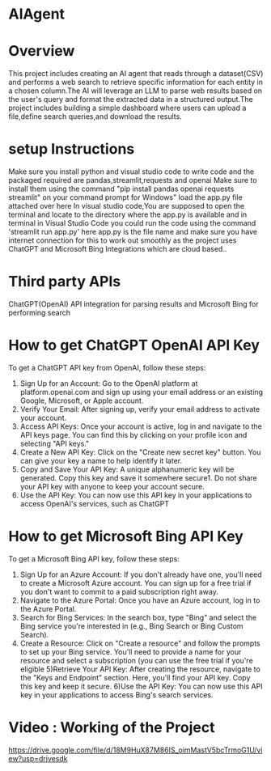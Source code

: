 # AIAgent
# Overview
This project includes creating an AI agent that reads through a dataset(CSV)
and performs a web search to retrieve specific information for each entity in a 
chosen column.The AI will leverage an LLM to parse web results based on the user's query
and format the extracted data in a structured output.The project includes building a simple dashboard where 
users can upload a file,define search queries,and download the results.

# setup Instructions
Make sure you install python and visual studio code to write code 
and the packaged required are pandas,streamlit,requests and openai
Make sure to install them using the command
"pip install pandas openai requests streamlit" on your command prompt for Windows"
load the app.py file attached over here
In visual studio code,You are supposed to open the terminal and locate to the directory where the app.py is available and
in terminal in Visual Studio Code you could run the code using the command
'streamlit run app.py'
here app.py is the file name and make sure you have internet connection for this to work out smoothly as the project uses ChatGPT and Microsoft Bing Integrations which are cloud based..
# Third party APIs 
ChatGPT(OpenAI) API integration for parsing results and Microsoft Bing for performing search
# How to get ChatGPT OpenAI API Key
To get a ChatGPT API key from OpenAI, follow these steps:
1) Sign Up for an Account: Go to the OpenAI platform at platform.openai.com and sign up using your email address or an existing Google, Microsoft, or Apple account.
2) Verify Your Email: After signing up, verify your email address to activate your account.
3) Access API Keys: Once your account is active, log in and navigate to the API keys page. You can find this by clicking on your profile icon and selecting "API keys."
4) Create a New API Key: Click on the "Create new secret key" button. You can give your key a name to help identify it later.
5) Copy and Save Your API Key: A unique alphanumeric key will be generated. Copy this key and save it somewhere secure1. Do not share your API key with anyone to keep your account secure.
6) Use the API Key: You can now use this API key in your applications to access OpenAI's services, such as ChatGPT

# How to get Microsoft Bing API Key
To get a Microsoft Bing API key, follow these steps:
1) Sign Up for an Azure Account: If you don't already have one, you'll need to create a Microsoft Azure account. You can sign up for a free trial if you don't want to commit to a paid subscription right away.
2) Navigate to the Azure Portal: Once you have an Azure account, log in to the Azure Portal.
3) Search for Bing Services: In the search box, type "Bing" and select the Bing service you're interested in (e.g., Bing Search or Bing Custom Search).
4) Create a Resource: Click on "Create a resource" and follow the prompts to set up your Bing service. You'll need to provide a name for your resource and select a subscription (you can use the free trial if you're eligible
5)Retrieve Your API Key: After creating the resource, navigate to the "Keys and Endpoint" section. Here, you'll find your API key. Copy this key and keep it secure.
6)Use the API Key: You can now use this API key in your applications to access Bing's search services.

# Video : Working of the Project
https://drive.google.com/file/d/18M9HuX87M86IS_oimMastV5bcTrmoG1U/view?usp=drivesdk

